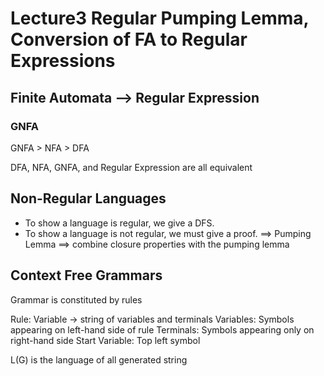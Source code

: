 # Lecture3 Regular Pumping Lemma, Conversion of FA to Regular Expressions

## Finite Automata --> Regular Expression

### GNFA

GNFA > NFA > DFA

DFA, NFA, GNFA, and Regular Expression are all equivalent

## Non-Regular Languages

- To show a language is regular, we give a DFS.
- To show a language is not regular, we must give a proof. ==> Pumping Lemma ==> combine closure properties with the pumping lemma

## Context Free Grammars

Grammar is constituted by rules

Rule: Variable -> string of variables and terminals
Variables: Symbols appearing on left-hand side of rule
Terminals: Symbols appearing only on right-hand side
Start Variable: Top left symbol

L(G) is the language of all generated string
